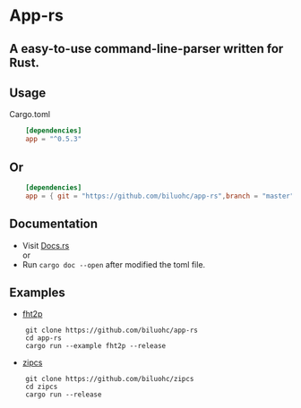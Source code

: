 # App-rs

## A easy-to-use command-line-parser written for Rust.

## Usage
Cargo.toml

```toml
    [dependencies]  
    app = "^0.5.3" 
```
## Or 

```toml
    [dependencies]  
    app = { git = "https://github.com/biluohc/app-rs",branch = "master", version = "^0.5.3" }
```

## Documentation  
* Visit [Docs.rs](https://docs.rs/app/)  
or 
* Run `cargo doc --open` after modified the toml file.

## Examples
* [fht2p](https://github.com/biluohc/app-rs/blob/master/examples/fht2p.rs)
```
    git clone https://github.com/biluohc/app-rs
    cd app-rs
    cargo run --example fht2p --release
```


* [zipcs](https://github.com/biluohc/zipcs)
```
    git clone https://github.com/biluohc/zipcs
    cd zipcs
    cargo run --release
```